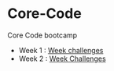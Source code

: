 # Core-Code
Core Code bootcamp

- Week 1 : [Week challenges](scr/Weeks/week1)
- Week 2 : [Week Challenges](scr/Weeks/week2)